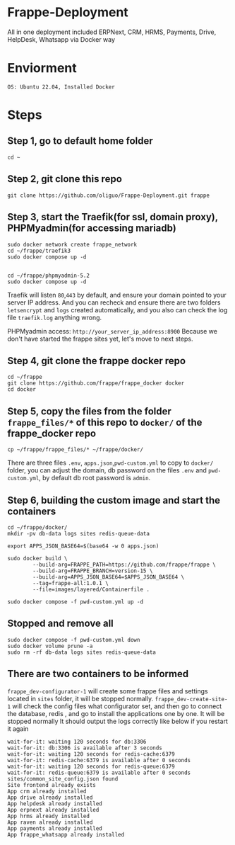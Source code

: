 # Frappe-Deployment
All in one deployment included ERPNext, CRM, HRMS, Payments, Drive, HelpDesk, Whatsapp via Docker way

# Enviorment
```
OS: Ubuntu 22.04, Installed Docker
```

# Steps
## Step 1, go to default home folder
```
cd ~
```

## Step 2, git clone this repo
```
git clone https://github.com/oliguo/Frappe-Deployment.git frappe

```

## Step 3, start the Traefik(for ssl, domain proxy), PHPMyadmin(for accessing mariadb)
```
sudo docker network create frappe_network
cd ~/frappe/traefik3
sudo docker compose up -d


cd ~/frappe/phpmyadmin-5.2
sudo docker compose up -d
```

Traefik will listen `80`,`443` by default, and ensure your domain pointed to your server IP address.
And you can recheck and ensure there are two folders `letsencrypt` and `logs` created automatically, 
and you also can check the log file `traefik.log` anything wrong.

PHPMyadmin access: `http://your_server_ip_address:8900`
Because we don't have started the frappe sites yet, let's move to next steps.

## Step 4, git clone the frappe docker repo
```
cd ~/frappe
git clone https://github.com/frappe/frappe_docker docker
cd docker
```

## Step 5, copy the files from the folder `frappe_files/*` of this repo to `docker/` of the frappe_docker repo
```
cp ~/frappe/frappe_files/* ~/frappe/docker/
```
There are three files `.env`, `apps.json`,`pwd-custom.yml` to copy to `docker/` folder,
you can adjust the domain, db password on the files `.env` and `pwd-custom.yml`,
by default db root password is `admin`.

## Step 6, building the custom image and start the containers
```
cd ~/frappe/docker/
mkdir -pv db-data logs sites redis-queue-data

export APPS_JSON_BASE64=$(base64 -w 0 apps.json)

sudo docker build \
        --build-arg=FRAPPE_PATH=https://github.com/frappe/frappe \
        --build-arg=FRAPPE_BRANCH=version-15 \
        --build-arg=APPS_JSON_BASE64=$APPS_JSON_BASE64 \
        --tag=frappe-all:1.0.1 \
        --file=images/layered/Containerfile .

sudo docker compose -f pwd-custom.yml up -d
```

## Stopped and remove all
```
sudo docker compose -f pwd-custom.yml down
sudo docker volume prune -a
sudo rm -rf db-data logs sites redis-queue-data
```

## There are two containers to be informed 
`frappe_dev-configurator-1` will create some frappe files and settings located in `sites` folder, it will be stopped normally.
`frappe_dev-create-site-1` will check the config files what configurator set, and then go to connect the database, redis , and go to install the applications one by one. It will be stopped normally
It should output the logs correctly like below if you restart it again
```
wait-for-it: waiting 120 seconds for db:3306
wait-for-it: db:3306 is available after 3 seconds
wait-for-it: waiting 120 seconds for redis-cache:6379
wait-for-it: redis-cache:6379 is available after 0 seconds
wait-for-it: waiting 120 seconds for redis-queue:6379
wait-for-it: redis-queue:6379 is available after 0 seconds
sites/common_site_config.json found
Site frontend already exists
App crm already installed
App drive already installed
App helpdesk already installed
App erpnext already installed
App hrms already installed
App raven already installed
App payments already installed
App frappe_whatsapp already installed
```
